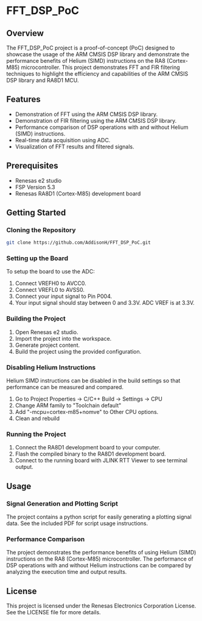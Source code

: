 # FFT_DSP_PoC

## Overview

The FFT_DSP_PoC project is a proof-of-concept (PoC) designed to showcase the usage of the ARM CMSIS DSP library and demonstrate the performance benefits of Helium (SIMD) instructions on the RA8 (Cortex-M85) microcontroller. This project demonstrates FFT and FIR filtering techniques to highlight the efficiency and capabilities of the ARM CMSIS DSP library and RA8D1 MCU.

## Features

- Demonstration of FFT using the ARM CMSIS DSP library.
- Demonstration of FIR filtering using the ARM CMSIS DSP library.
- Performance comparison of DSP operations with and without Helium (SIMD) instructions.
- Real-time data acquisition using ADC.
- Visualization of FFT results and filtered signals.

## Prerequisites

- Renesas e2 studio
- FSP Version 5.3
- Renesas RA8D1 (Cortex-M85) development board

## Getting Started

### Cloning the Repository

```sh
git clone https://github.com/AddisonH/FFT_DSP_PoC.git
```

### Setting up the Board

To setup the board to use the ADC:
1. Connect VREFH0 to AVCC0.
2. Connect VREFL0 to AVSS0.
3. Connect your input signal to Pin P004.
4. Your input signal should stay between 0 and 3.3V. ADC VREF is at 3.3V.

### Building the Project

1. Open Renesas e2 studio.
2. Import the project into the workspace.
3. Generate project content.
4. Build the project using the provided configuration.

### Disabling Helium Instructions
Helium SIMD instructions can be disabled in the build settings so that performance can be measured and compared.

1. Go to Project Properties -> C/C++ Build -> Settings -> CPU
2. Change ARM family to "Toolchain default"
3. Add "-mcpu=cortex-m85+nomve" to Other CPU options.
4. Clean and rebuild

### Running the Project

1. Connect the RA8D1 development board to your computer.
2. Flash the compiled binary to the RA8D1 development board.
3. Connect to the running board with JLINK RTT Viewer to see terminal output.

## Usage

### Signal Generation and Plotting Script

The project contains a python script for easily generating a plotting signal data. See the included PDF for script usage instructions.

### Performance Comparison

The project demonstrates the performance benefits of using Helium (SIMD) instructions on the RA8 (Cortex-M85) microcontroller. The performance of DSP operations with and without Helium instructions can be compared by analyzing the execution time and output results.

## License

This project is licensed under the Renesas Electronics Corporation License. See the LICENSE file for more details.